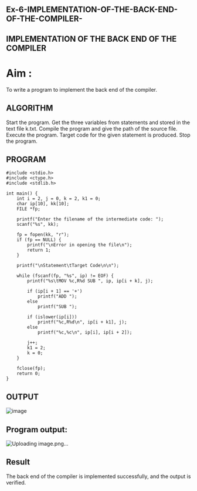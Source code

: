 ## Ex-6-IMPLEMENTATION-OF-THE-BACK-END-OF-THE-COMPILER-
## IMPLEMENTATION OF THE BACK END OF THE COMPILER

# Aim :
To write a program to implement the back end of the compiler.

## ALGORITHM
Start the program.
Get the three variables from statements and stored in the text file k.txt.
Compile the program and give the path of the source file.
Execute the program.
Target code for the given statement is produced.
Stop the program.
## PROGRAM
```
#include <stdio.h>
#include <ctype.h>
#include <stdlib.h>

int main() {
    int i = 2, j = 0, k = 2, k1 = 0;
    char ip[10], kk[10];
    FILE *fp;

    printf("Enter the filename of the intermediate code: ");
    scanf("%s", kk);

    fp = fopen(kk, "r");
    if (fp == NULL) {
        printf("\nError in opening the file\n");
        return 1;
    }

    printf("\nStatement\tTarget Code\n\n");

    while (fscanf(fp, "%s", ip) != EOF) {
        printf("%s\tMOV %c,R%d SUB ", ip, ip[i + k], j);

        if (ip[i + 1] == '+')
            printf("ADD ");
        else
            printf("SUB ");

        if (islower(ip[i]))
            printf("%c,R%d\n", ip[i + k1], j);
        else
            printf("%c,%c\n", ip[i], ip[i + 2]);

        j++;
        k1 = 2;
        k = 0;
    }

    fclose(fp);
    return 0;
}
```

## OUTPUT

![image](https://github.com/user-attachments/assets/42bfcd15-62c6-4b92-87ba-1979a26d9676)

## Program output:

![Uploading image.png…]()

## Result
The back end of the compiler is implemented successfully, and the output is verified.
